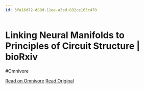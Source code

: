 ```yaml
---
id: 5fa16d72-d88d-11ee-a3ad-832ce163c470
---
```


# Linking Neural Manifolds to Principles of Circuit Structure | bioRxiv
#Omnivore

[Read on Omnivore](https://omnivore.app/me/linking-neural-manifolds-to-principles-of-circuit-structure-bio--18dff0f73b9)
[Read Original](https://www.biorxiv.org/content/10.1101/2024.02.28.582565v1?rss=1)

